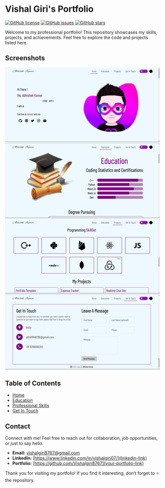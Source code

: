 # Vishal Giri's Portfolio

[![GitHub license](https://img.shields.io/badge/license-MIT-blue.svg)](https://github.com/killer-abhi/Portfolio/blob/main/LICENSE)
[![GitHub issues](https://img.shields.io/github/issues/killer-abhi/Portfolio.svg)](https://github.com/killer-abhi/Portfolio/issues)
[![GitHub stars](https://img.shields.io/github/stars/killer-abhi/Portfolio.svg)](https://github.com/killer-abhi/Portfolio/stargazers)

Welcome to my professional portfolio! This repository showcases my skills, projects, and achievements. Feel free to explore the code and projects listed here.

## Screenshots
  ![image.png](home.png)
  ![Screenshot](education.png)
  ![Screenshot](skills.png)
  ![Screenshot](getInTouch.png)
## Table of Contents

- [Home](#home)
- [Education](#education)
- [Professional Skills](#skills)
- [Get In Touch](#getInTouch)


## Contact

Connect with me! Feel free to reach out for collaboration, job opportunities, or just to say hello.

- **Email:** vishalgiri8767@gmail.com
- **LinkedIn:** [https://www.linkedin.com/in/vishalgiri07/](linkedin-link)
- **Portfolio:** [https://github.com/Vishalgiri8767](your-portfolio-link)


Thank you for visiting my portfolio! If you find it interesting, don't forget to ⭐️ the repository.
